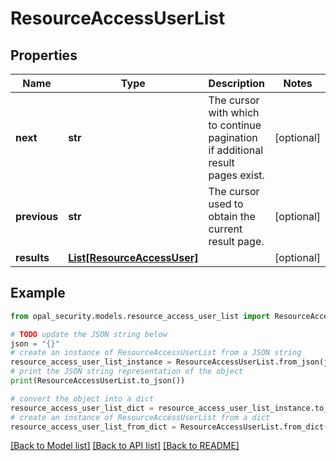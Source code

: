 # ResourceAccessUserList


## Properties

Name | Type | Description | Notes
------------ | ------------- | ------------- | -------------
**next** | **str** | The cursor with which to continue pagination if additional result pages exist. | [optional] 
**previous** | **str** | The cursor used to obtain the current result page. | [optional] 
**results** | [**List[ResourceAccessUser]**](ResourceAccessUser.md) |  | [optional] 

## Example

```python
from opal_security.models.resource_access_user_list import ResourceAccessUserList

# TODO update the JSON string below
json = "{}"
# create an instance of ResourceAccessUserList from a JSON string
resource_access_user_list_instance = ResourceAccessUserList.from_json(json)
# print the JSON string representation of the object
print(ResourceAccessUserList.to_json())

# convert the object into a dict
resource_access_user_list_dict = resource_access_user_list_instance.to_dict()
# create an instance of ResourceAccessUserList from a dict
resource_access_user_list_from_dict = ResourceAccessUserList.from_dict(resource_access_user_list_dict)
```
[[Back to Model list]](../README.md#documentation-for-models) [[Back to API list]](../README.md#documentation-for-api-endpoints) [[Back to README]](../README.md)



